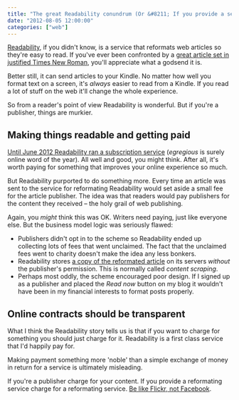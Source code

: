 ```yaml
---
title: "The great Readability conundrum (Or &#8211; If you provide a service, charge for it)"
date: "2012-08-05 12:00:00"
categories: ["web"]
---
```



[Readability](https://www.readability.com/), if you didn't know, is a service that reformats web articles so they're easy to read. If you've ever been confronted by a [great article set in justified Times New Roman](https://www.lacan.com/zizek-empire.htm), you'll appreciate what a godsend it is.

Better still, it can send articles to your Kindle. No matter how well you format text on a screen, it's _always_ easier to read from a Kindle. If you read a lot of stuff on the web it'll change the whole experience.

So from a reader's point of view Readability is wonderful. But if you're a publisher, things are murkier.

## Making things readable and getting paid


[Until June 2012 Readability ran a subscription service](https://blog.readability.com/2012/06/announcement/) (_egregious_ is surely online word of the year). All well and good, you might think. After all, it's worth paying for something that improves your online experience so much.

But Readability purported to do something more. Every time an article was sent to the service for reformating Readability would set aside a small fee for the article publisher. The idea was that readers would pay publishers for the content they received – the holy grail of web publishing.

Again, you _might_ think this was OK. Writers need paying, just like everyone else. But the business model logic was seriously flawed:

- Publishers didn't opt in to the scheme so Readability ended up collecting lots of fees that went unclaimed. The fact that the unclaimed fees went to charity doesn't make the idea any less bonkers.
- Readability stores [a copy of the reformated article](https://www.readability.com/articles/s9by1wum) on its servers _without_ the publisher's permission. This is normally called _content scraping_.
- Perhaps most oddly, the scheme encouraged poor design. If I signed up as a publisher and placed the _Read now_ button on my blog it wouldn't have been in my financial interests to format posts properly.

## Online contracts should be transparent

What I think the Readability story tells us is that if you want to charge for something you should just charge for it. Readability is a first class service that I'd happily pay for.

Making payment something more 'noble' than a simple exchange of money in return for a service is ultimately misleading.

If you're a publisher charge for your content. If you provide a reformating service charge for a reformating service. [Be like Flickr, not Facebook](https://leonpaternoster.com/2012/07/coughing-up-online/).
